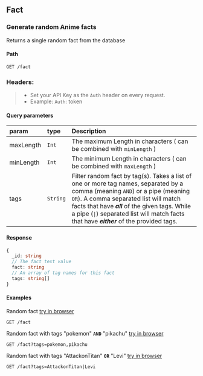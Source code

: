 ## Fact

### Generate random Anime facts

Returns a single random fact from the database

#### Path

```HTTP
GET /fact
```

### Headers:

> - Set your API Key as the `Auth` header on every request.
> - Example: `Auth`: token

#### Query parameters

| param     | type     | Description                                                                                                                                                                                                                                                                                                         |
| :-------- | :------- | :------------------------------------------------------------------------------------------------------------------------------------------------------------------------------------------------------------------------------------------------------------------------------------------------------------------ |
| maxLength | `Int`    | The maximum Length in characters ( can be combined with `minLength` )                                                                                                                                                                                                                                               |
| minLength | `Int`    | The minimum Length in characters ( can be combined with `maxLength` )                                                                                                                                                                                                                                               |
| tags      | `String` | Filter random fact by tag(s). Takes a list of one or more tag names, separated by a comma (meaning `AND`) or a pipe (meaning `OR`). A comma separated list will match facts that have **_all_** of the given tags. While a pipe (`\|`) separated list will match facts that have **_either_** of the provided tags. |

#### Response

```ts
{
  _id: string
  // The fact text value
  fact: string
  // An array of tag names for this fact
  tags: string[]
}
```

#### Examples

Random fact [try in browser](https://airi.kyoyo.me/api/fact)

```HTTP
GET /fact
```

Random fact with tags "pokemon" **`AND`** "pikachu" [try in browser](https://airi.kyoyo.me/api/fact?tags=pokemon,pikachu)

```HTTP
GET /fact?tags=pokemon,pikachu
```

Random fact with tags "AttackonTitan" **`OR`** "Levi" [try in browser](https://airi.kyoyo.me/api/fact?tags=AttackonTitan|Levi)

```HTTP
GET /fact?tags=AttackonTitan|Levi
```
